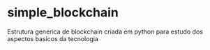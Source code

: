 # simple_blockchain
Estrutura generica de blockchain criada em python para estudo dos aspectos basicos da tecnologia
